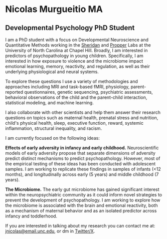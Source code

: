 #  **Nicolas Murgueitio MA**

##  **Developmental Psychology PhD Student**

I am a PhD student with a focus on Developmental Neuroscience and Quantitative Methods working in the [Sheridan](https://circlelab.unc.edu/) and [Propper](https://beelab.web.unc.edu/) Labs at the University of North Carolina at Chapel Hill. Broadly, I am interested in predictors of psychopathology in young children. Specifically, I am interested in how exposure to violence and the microbiome impact emotional learning, memory, reactivity, and regulation, as well as their underlying physiological and neural systems.

To explore these questions I use a variety of methodologies and approaches including MRI and task-based fMRI, physiology, parent-reported questionnaires, genetic sequencing, psychiatric assessments, behavioral observations of the child and the parent-child interaction, statistical modeling, and machine learning. 

I also collaborate with other scientists and help them answer their research questions on topics such as maternal health, prenatal stress and nutrition, child's physical health, sleep, executive function, reward, systemic inflammation, structural inequality, and racism. 
    
I am currently focused on the following ideas: 

**Effects of early adversity in infancy and early childhood.** Neuroscientific models of early adversity propose that separate dimensions of adversity predict distinct mechanisms to predict psychopathology. However, most of the empirical testing of these ideas has been conducted with adolescent samples. I am working to replicate these findings in samples of infants (<12 months), and longitudinally across early (5 years) and middle childhood (7 years). 

**The Microbiome.** The early gut microbiome has gained significant interest within the neuropsychiatric community as it could inform novel  strategies to prevent the development of psychopathology. I am working to explore how the microbiome is associated with the brain and emotional reactivity, both as a mechanism of maternal behavior and as an isolated predictor across infancy and toddlerhood. 
   
If you are interested in talking about my research you can contact me at: [jnicolas@email.unc.edu](mailto:jnicolas@email.unc.edu), or dm in [Twitter/X](https://twitter.com/jnmurgueitio). 
